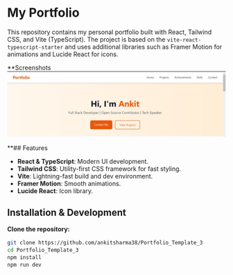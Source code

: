 # My Portfolio

This repository contains my personal portfolio built with React, Tailwind CSS, and Vite (TypeScript). The project is based on the `vite-react-typescript-starter` and uses additional libraries such as Framer Motion for animations and Lucide React for icons.

**Screenshots
![My Screenshot](https://github.com/ankitsharma38/Portfolio_Template_3/blob/main/screenshots/hero.jpg?raw=true)


**## Features

- **React & TypeScript**: Modern UI development.
- **Tailwind CSS**: Utility-first CSS framework for fast styling.
- **Vite**: Lightning-fast build and dev environment.
- **Framer Motion**: Smooth animations.
- **Lucide React**: Icon library.

## Installation & Development

 **Clone the repository:**

   ```bash
   git clone https://github.com/ankitsharma38/Portfolio_Template_3
   cd Portfolio_Template_3
   npm install
   npm run dev
